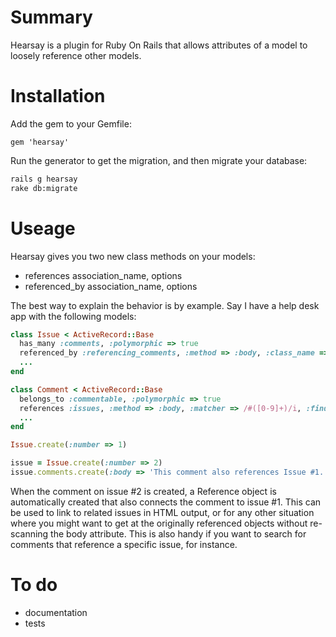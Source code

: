 # Summary

Hearsay is a plugin for Ruby On Rails that allows attributes of a model to loosely
reference other models.

# Installation

Add the gem to your Gemfile:

```
gem 'hearsay'
```

Run the generator to get the migration, and then migrate your database:

```sh
rails g hearsay
rake db:migrate
```

# Useage

Hearsay gives you two new class methods on your models:

* references association_name, options
* referenced_by association_name, options

The best way to explain the behavior is by example. Say I have a help desk app with the
following models:

```ruby
class Issue < ActiveRecord::Base
  has_many :comments, :polymorphic => true
  referenced_by :referencing_comments, :method => :body, :class_name => 'Comment'
  ...
end
```

```ruby
class Comment < ActiveRecord::Base
  belongs_to :commentable, :polymorphic => true
  references :issues, :method => :body, :matcher => /#([0-9]+)/i, :finder => :find_by_number
  ...
end
```

```ruby
Issue.create(:number => 1)

issue = Issue.create(:number => 2)
issue.comments.create(:body => 'This comment also references Issue #1.')
```

When the comment on issue #2 is created, a Reference object is automatically created that also
connects the comment to issue #1. This can be used to link to related issues in HTML output,
or for any other situation where you might want to get at the originally referenced objects
without re-scanning the body attribute. This is also handy if you want to search for comments
that reference a specific issue, for instance.

# To do

* documentation
* tests